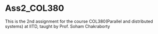 # Ass2_COL380
This is the 2nd assignment for the course COL380(Parallel and distributed systems) at IITD, taught by Prof. Soham Chakraborty
